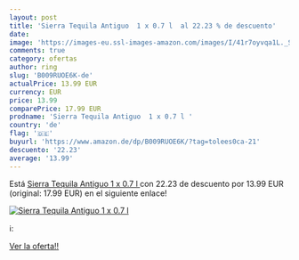 ```yaml
---
layout: post
title: 'Sierra Tequila Antiguo  1 x 0.7 l  al 22.23 % de descuento'
date: 
image: 'https://images-eu.ssl-images-amazon.com/images/I/41r7oyvqa1L._SL200_.jpg'
comments: true
category: ofertas
author: ring
slug: 'B009RUOE6K-de'
actualPrice: 13.99 EUR
currency: EUR
price: 13.99
comparePrice: 17.99 EUR
prodname: 'Sierra Tequila Antiguo  1 x 0.7 l '
country: 'de'
flag: '🇩🇪'
buyurl: 'https://www.amazon.de/dp/B009RUOE6K/?tag=tolees0ca-21'
descuento: '22.23'
average: '13.99'
---
```


Está [Sierra Tequila Antiguo  1 x 0.7 l ](https://www.amazon.de/dp/B009RUOE6K/?tag=tolees0ca-21) con 22.23 de descuento por 13.99 EUR (original: 17.99 EUR) en el siguiente enlace!

[![Sierra Tequila Antiguo  1 x 0.7 l ](https://images-eu.ssl-images-amazon.com/images/I/41r7oyvqa1L._SL200_.jpg)](https://www.amazon.de/dp/B009RUOE6K/?tag=tolees0ca-21)

ℹ️:


[Ver la oferta!!](https://www.amazon.de/dp/B009RUOE6K/?tag=tolees0ca-21)
